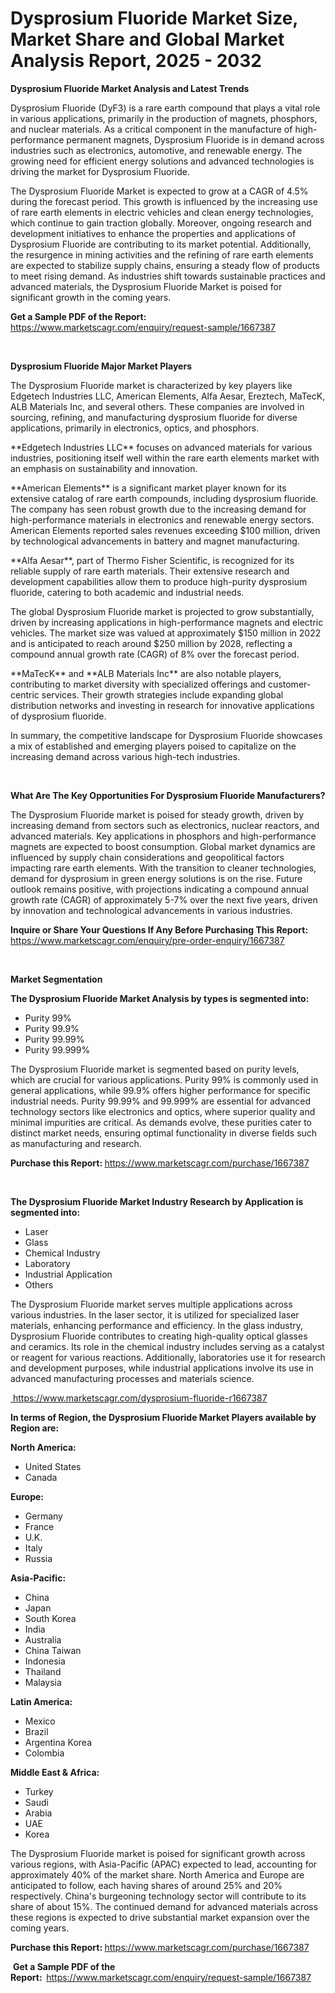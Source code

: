 <p><h1>Dysprosium Fluoride Market Size, Market Share and Global Market Analysis Report, 2025 - 2032</h1></p><p><strong>Dysprosium Fluoride Market Analysis and Latest Trends</strong></p>
<p><p>Dysprosium Fluoride (DyF3) is a rare earth compound that plays a vital role in various applications, primarily in the production of magnets, phosphors, and nuclear materials. As a critical component in the manufacture of high-performance permanent magnets, Dysprosium Fluoride is in demand across industries such as electronics, automotive, and renewable energy. The growing need for efficient energy solutions and advanced technologies is driving the market for Dysprosium Fluoride. </p><p>The Dysprosium Fluoride Market is expected to grow at a CAGR of 4.5% during the forecast period. This growth is influenced by the increasing use of rare earth elements in electric vehicles and clean energy technologies, which continue to gain traction globally. Moreover, ongoing research and development initiatives to enhance the properties and applications of Dysprosium Fluoride are contributing to its market potential. Additionally, the resurgence in mining activities and the refining of rare earth elements are expected to stabilize supply chains, ensuring a steady flow of products to meet rising demand. As industries shift towards sustainable practices and advanced materials, the Dysprosium Fluoride Market is poised for significant growth in the coming years.</p></p>
<p><strong>Get a Sample PDF of the Report:&nbsp;</strong> <a href="https://www.marketscagr.com/enquiry/request-sample/1667387?utm_campaign=2187&utm_medium=2&utm_source=Github&utm_content=ia&utm_term=18042025&utm_id=dysprosium-fluoride">https://www.marketscagr.com/enquiry/request-sample/1667387</a></p>
<p>&nbsp;</p>
<p><strong>Dysprosium Fluoride Major Market Players</strong></p>
<p><p>The Dysprosium Fluoride market is characterized by key players like Edgetech Industries LLC, American Elements, Alfa Aesar, Ereztech, MaTecK, ALB Materials Inc, and several others. These companies are involved in sourcing, refining, and manufacturing dysprosium fluoride for diverse applications, primarily in electronics, optics, and phosphors.</p><p>**Edgetech Industries LLC** focuses on advanced materials for various industries, positioning itself well within the rare earth elements market with an emphasis on sustainability and innovation.</p><p>**American Elements** is a significant market player known for its extensive catalog of rare earth compounds, including dysprosium fluoride. The company has seen robust growth due to the increasing demand for high-performance materials in electronics and renewable energy sectors. American Elements reported sales revenues exceeding $100 million, driven by technological advancements in battery and magnet manufacturing.</p><p>**Alfa Aesar**, part of Thermo Fisher Scientific, is recognized for its reliable supply of rare earth materials. Their extensive research and development capabilities allow them to produce high-purity dysprosium fluoride, catering to both academic and industrial needs.</p><p>The global Dysprosium Fluoride market is projected to grow substantially, driven by increasing applications in high-performance magnets and electric vehicles. The market size was valued at approximately $150 million in 2022 and is anticipated to reach around $250 million by 2028, reflecting a compound annual growth rate (CAGR) of 8% over the forecast period.</p><p>**MaTecK** and **ALB Materials Inc** are also notable players, contributing to market diversity with specialized offerings and customer-centric services. Their growth strategies include expanding global distribution networks and investing in research for innovative applications of dysprosium fluoride.</p><p>In summary, the competitive landscape for Dysprosium Fluoride showcases a mix of established and emerging players poised to capitalize on the increasing demand across various high-tech industries.</p></p>
<p>&nbsp;</p>
<p><strong>What Are The Key Opportunities For Dysprosium Fluoride Manufacturers?</strong></p>
<p><p>The Dysprosium Fluoride market is poised for steady growth, driven by increasing demand from sectors such as electronics, nuclear reactors, and advanced materials. Key applications in phosphors and high-performance magnets are expected to boost consumption. Global market dynamics are influenced by supply chain considerations and geopolitical factors impacting rare earth elements. With the transition to cleaner technologies, demand for dysprosium in green energy solutions is on the rise. Future outlook remains positive, with projections indicating a compound annual growth rate (CAGR) of approximately 5-7% over the next five years, driven by innovation and technological advancements in various industries.</p></p>
<p><strong>Inquire or Share Your Questions If Any Before Purchasing This Report:</strong> <a href="https://www.marketscagr.com/enquiry/pre-order-enquiry/1667387?utm_campaign=2187&utm_medium=2&utm_source=Github&utm_content=ia&utm_term=18042025&utm_id=dysprosium-fluoride">https://www.marketscagr.com/enquiry/pre-order-enquiry/1667387</a></p>
<p>&nbsp;</p>
<p><strong>Market Segmentation</strong></p>
<p><strong>The Dysprosium Fluoride Market Analysis by types is segmented into:</strong></p>
<p><ul><li>Purity 99%</li><li>Purity 99.9%</li><li>Purity 99.99%</li><li>Purity 99.999%</li></ul></p>
<p><p>The Dysprosium Fluoride market is segmented based on purity levels, which are crucial for various applications. Purity 99% is commonly used in general applications, while 99.9% offers higher performance for specific industrial needs. Purity 99.99% and 99.999% are essential for advanced technology sectors like electronics and optics, where superior quality and minimal impurities are critical. As demands evolve, these purities cater to distinct market needs, ensuring optimal functionality in diverse fields such as manufacturing and research.</p></p>
<p><strong>Purchase this Report:&nbsp;</strong><a href="https://www.marketscagr.com/purchase/1667387?utm_campaign=2187&utm_medium=2&utm_source=Github&utm_content=ia&utm_term=18042025&utm_id=dysprosium-fluoride">https://www.marketscagr.com/purchase/1667387</a></p>
<p>&nbsp;</p>
<p><strong>The Dysprosium Fluoride Market Industry Research by Application is segmented into:</strong></p>
<p><ul><li>Laser</li><li>Glass</li><li>Chemical Industry</li><li>Laboratory</li><li>Industrial Application</li><li>Others</li></ul></p>
<p><p>The Dysprosium Fluoride market serves multiple applications across various industries. In the laser sector, it is utilized for specialized laser materials, enhancing performance and efficiency. In the glass industry, Dysprosium Fluoride contributes to creating high-quality optical glasses and ceramics. Its role in the chemical industry includes serving as a catalyst or reagent for various reactions. Additionally, laboratories use it for research and development purposes, while industrial applications involve its use in advanced manufacturing processes and materials science.</p></p>
<p><a href="https://www.marketscagr.com/dysprosium-fluoride-r1667387?utm_campaign=2187&utm_medium=2&utm_source=Github&utm_content=ia&utm_term=18042025&utm_id=dysprosium-fluoride">&nbsp;https://www.marketscagr.com/dysprosium-fluoride-r1667387</a></p>
<p><strong>In terms of Region, the Dysprosium Fluoride Market Players available by Region are:</strong></p>
<p>
    <p> <strong> North America: </strong>
        <ul>
            <li>United States</li>
            <li>Canada</li>
        </ul>
        </p> 
    <p> <strong> Europe: </strong>
        <ul>
            <li>Germany</li>
            <li>France</li>
            <li>U.K.</li>
            <li>Italy</li>
            <li>Russia</li>
        </ul>
        </p> 
    <p> <strong> Asia-Pacific: </strong>
        <ul>
            <li>China</li>
            <li>Japan</li>
            <li>South Korea</li>
            <li>India</li>
            <li>Australia</li>
            <li>China Taiwan</li>
            <li>Indonesia</li>
            <li>Thailand</li>
            <li>Malaysia</li>
        </ul>
        </p> 
    <p> <strong> Latin America: </strong>
        <ul>
            <li>Mexico</li>
            <li>Brazil</li>
            <li>Argentina Korea</li>
            <li>Colombia</li>
        </ul>
        </p> 
    <p> <strong> Middle East & Africa: </strong>
        <ul>
            <li>Turkey</li>
            <li>Saudi</li>
            <li>Arabia</li>
            <li>UAE</li>
            <li>Korea</li>
        </ul>
    </p>
    </p>
<p><p>The Dysprosium Fluoride market is poised for significant growth across various regions, with Asia-Pacific (APAC) expected to lead, accounting for approximately 40% of the market share. North America and Europe are anticipated to follow, each having shares of around 25% and 20% respectively. China's burgeoning technology sector will contribute to its share of about 15%. The continued demand for advanced materials across these regions is expected to drive substantial market expansion over the coming years.</p></p>
<p><strong>Purchase this Report: </strong><a href="https://www.marketscagr.com/purchase/1667387?utm_campaign=2187&utm_medium=2&utm_source=Github&utm_content=ia&utm_term=18042025&utm_id=dysprosium-fluoride">https://www.marketscagr.com/purchase/1667387</a></p>
<p>&nbsp;<strong>Get a Sample PDF of the Report:&nbsp;&nbsp;</strong><a href="https://www.marketscagr.com/enquiry/request-sample/1667387?utm_campaign=2187&utm_medium=2&utm_source=Github&utm_content=ia&utm_term=18042025&utm_id=dysprosium-fluoride">https://www.marketscagr.com/enquiry/request-sample/1667387</a></p>
<p><strong></strong></p>
<p><p></p><p></p><p></p></p>